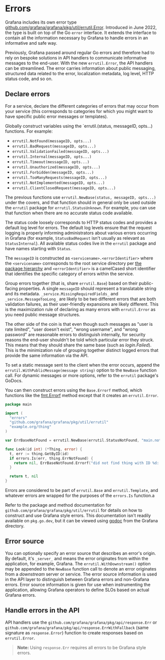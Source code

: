 # Errors

Grafana includes its own error type [github.com/grafana/grafana/pkg/util/errutil.Error](../../pkg/util/errutil/errors.go). 
Introduced in June 2022, the type is built on top of the Go `error` interface.
It extends the interface to contain all the information necessary by Grafana to handle errors in an informative and safe way.

Previously, Grafana passed around regular Go errors and therefore had to
rely on bespoke solutions in API handlers to communicate informative
messages to the end-user. With the new `errutil.Error`, the API handlers
can be streamlined. The error carries information about public messaging, 
structured data related to the error, localization metadata, log level, 
HTTP status code, and so on.

## Declare errors

For a service, declare the different categories of errors that may occur
from your service (this corresponds to categories for which you might want 
to have specific public error messages or templates). 

Globally construct variables using the `errutil.<status>(status, messageID, opts...)
functions. For example: 

- `errutil.NotFound(messageID, opts...)`
- `errutil.BadRequest(messageID, opts...)`
- `errutil.ValidationFailed(messageID, opts...)`
- `errutil.Internal(messageID, opts...)`
- `errutil.Timeout(messageID, opts...)`
- `errutil.Unauthorized(messageID, opts...)`
- `errutil.Forbidden(messageID, opts...)`
- `errutil.TooManyRequests(messageID, opts...)`
- `errutil.NotImplemented(messageID, opts...)`
- `errutil.ClientClosedRequest(messageID, opts...)`

The previous functions use `errutil.NewBase(status, messageID, opts...)` under the covers, and that function should in general only be used outside the `errutil` package for `errutil.StatusUnknown`. For example, you can use that function when there are no accurate status code available.

The status code loosely corresponds to HTTP status codes and provides a
default log level for errors. 
The default log levels ensure that the request logging is properly informing administrators about various errors occurring in Grafana (for example, `StatusBadRequest` isn't usually as relevant as `StatusInternal`). 
All available status codes live in the `errutil` package and have names starting with `Status`.

The `messageID` is constructed as `<servicename>.<errorIdentifier>` where
the `<servicename>` corresponds to the root service directory per
[the package hierarchy](package-hierarchy.md) and `<errorIdentifier>`
is a camelCased short identifier that identifies the specific category
of errors within the service.

Group errors together (that is, share `errutil.Base`) based on
their public-facing properties. A single `messageID` should represent a
translatable string and its metadata.
`_service.MissingRequiredFields_` and `_service.MessageTooLong_` are likely
to be two different errors that are both validation failures, as their
user-friendly expansions are likely different. 
This is the maximization rule of declaring as many errors with `errutil.Error` as you need public message structures.

The other side of the coin is that even though such messages as
"user is rate limited", "user doesn't exist", "wrong username", and
"wrong password" are reasonable errors to distinguish internally,
for security reasons the end-user shouldn't be told which particular
error they struck. This means that they should share the same base (such
as _login.Failed_). 
This is the minimization rule of grouping together distinct logged errors that provide the same information via the API.

To set a static message sent to the client when the error occurs, append the
`errutil.WithPublicMessage(message string)` option to
the `NewBase` function call. For dynamic messages or more options, refer
to the `errutil` package's GoDocs.

You can then construct errors using the `Base.Errorf` method, which
functions like the [fmt.Errorf](https://pkg.go.dev/fmt#Errorf) method
except that it creates an `errutil.Error`.

```go
package main

import (
  "errors"
  "github.com/grafana/grafana/pkg/util/errutil"
  "example.org/thing"
)

var ErrBaseNotFound = errutil.NewBase(errutil.StatusNotFound, "main.notFound", errutil.WithPublicMessage("Thing not found"))

func Look(id int) (*Thing, error) {
  t, err := thing.GetByID(id)
  if errors.Is(err, thing.ErrNotFound) {
    return nil, ErrBaseNotFound.Errorf("did not find thing with ID %d: %w", id, err)
  }

  return t, nil
}
```

Errors are considered to be part of `errutil.Base` and
`errutil.Template`, and whatever errors are wrapped for the purposes of the
`errors.Is` function.a

Refer to the package and method documentation for
`github.com/grafana/grafana/pkg/util/errutil` for details on how to
construct and use Grafana style errors. 
This documentation isn't readily available on `pkg.go.dev`, but it can be viewed using [godoc](https://go.dev/cmd/godoc/) from the Grafana directory.

## Error source

You can optionally specify an error source that describes an error's origin.
By default, it's `_server_` and means the error originates from within the application, for example, Grafana. 
The `errutil.WithDownstream()` option may be appended to the `NewBase` function call to denote an error originates from a _downstream_ server or service. 
The error source information is used in the API layer to distinguish between Grafana errors and non-Grafana errors. Error source information is given for use when instrumenting the application, allowing Grafana operators to define SLOs based on actual Grafana errors.

## Handle errors in the API

API handlers use the `github.com/grafana/grafana/pkg/api/response.Err`
or `github.com/grafana/grafana/pkg/api/response.ErrWithFallback`
(same signature as `response.Error`) function to create responses based
on `errutil.Error`.

> **Note:** Using `response.Err` requires all errors to be Grafana style errors.

